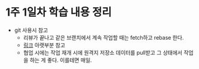 # 1주 1일차 학습 내용 정리
- git 사용시 참고
	- 리뷰가 끝나고 같은 브랜치에서 계속 작업할 때는 fetch하고 rebase 한다.
	- [링크](https://nextstep.camp/courses/-Kv05nt2H14q-C4t92uz/-Kv06ldXtcGnCaO_DikC/lessons/-KwIq-GKWt9xAh6Xgokt) 아랫부분 참고
	- 협업 시에는 작업 재개 시에 원격지 저장소 데이터를 pull받고 그 상태에서 작업을 하는 게 좋다. 이를테면 매일.
